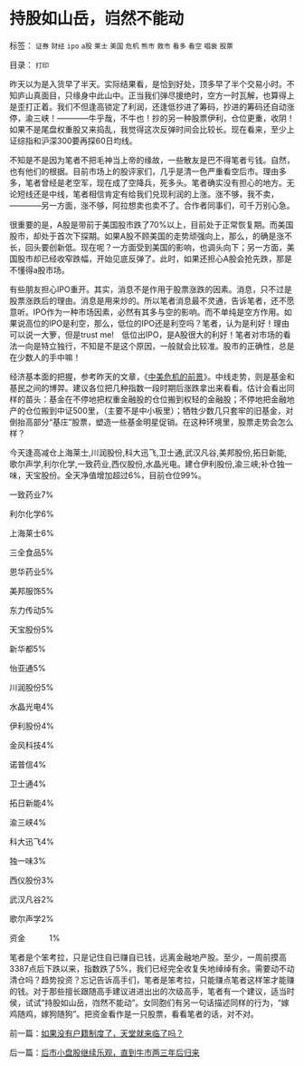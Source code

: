# 持股如山岳，岿然不能动

标签： `证券` `财经` `ipo` `a股` `莱士` `美国` `危机` `熊市` `救市` `看多` `看空` `唱衰` `股票` 

目录： `打印`

昨天以为是入货早了半天。实际结果看，是恰到好处，顶多早了半个交易小时。不知庐山真面目，只缘身中此山中。正当我们弹尽援绝时，空方一时瓦解，也算得上是歪打正着。我们不但逢高锁定了利润，还逢低抄进了筹码，抄进的筹码还自动涨停，渝三峡！————牛乎哉，不牛也！抄的另一种股票伊利，仓位更重，收阴！如果不是尾盘权重股又来捣乱，我觉得这次反弹时间会比较长。现在看来，至少上证综指和沪深300要再探60日均线。



不知是不是因为笔者不把毛神当上帝的缘故，一些散友是巴不得笔者亏钱。自然，也有他们的根据。目前市场上的股评家们，几乎是清一色严重看空后市。理由多多，笔者曾经是老空军，现在成了空降兵，死多头。笔者确实没有担心的地方。无论短线还是中线，笔者相信肯定有给我们兑现利润的上涨。涨不够，我不卖，————另一方面，涨不够，阿拉想卖也卖不了。合作者同事们，可千万别心急。



很重要的是，A股是带前于美国股市跌了70%以上，目前处于正常恢复期。而美国股市，却处于首次下探期。如果A股不顾美国的走势顽强向上，那么，的确是涨不长，回头要创新低。现在呢？一方面受到美国的影响，也调头向下；另一方面，美国股市却已经收窄跌幅，开始见底反弹了。此时，如果还担心A股会抢先跌，那是不懂得a股市场。



有些朋友担心IPO重开。其实，消息不是作用于股票涨跌的因素。消息，只不过是股票涨跌后的理由。消息是用来炒的。所以笔者消息最不灵通，告诉笔者，还不愿意听。IPO作为一种市场因素，必然有其多与空的影响。而不单纯是空方作用。如果说高位的IPO是利空，那么，低位的IPO还是利空吗？笔者，认为是利好！理由可以说一大箩，但是trust
me!　低位出IPO，是A股很大的利好！笔者对市场的看法一向是特立独行，不知是不是这个原因，一般就会比较准。股市的正确性，总是在少数人的手中嘛！



经济基本面的把握，参考昨天的文章，《[中美危机的前景](../../../2009/3/9/中美危机的发展前景.md)》。中线走势，则是基金和基民之间的博羿。建议各位把几种指数一段时期后涨跌拿出来看看。估计会看出同样的苗头：基金在不停地把权重金融股的仓位搬到权轻的金融股；不停地把金融地产的仓位搬到中证500里，（主要不是中小板里）；牺牲少数几只套牢的旧基金，对倒抬高部分“基庄”股票，塑造一些基金明星促销。在这种环境里，股票走势会怎么样？



今天逢高减仓上海莱士,川润股份,科大迅飞,卫士通,武汉凡谷,美邦股份,拓日新能,歌尔声学,利尔化学,一致药业,西仪股份,水晶光电。建仓伊利股份,渝三峡;补仓独一味，天宝股份。全天净值增加超过6%，目前仓位99%。

一致药业7%

利尔化学6%

上海莱士6%

三全食品5%

恩华药业5%

美邦服饰5%

东力传动5%

天宝股份5%

新华都5%

怡亚通5%

川润股份5%

水晶光电4%

伊利股份4%

金风科技4%

诺普信4%

卫士通4%

拓日新能4%

渝三峡4%

科大迅飞4%

独一味3%

西仪股份3%

武汉凡谷2%

歌尔声学2%

资金　　　1%



笔者是个笨考拉，只是记住自已赚自已钱，远离金融地产股。至少，一周前摸高3387点后下跌以来，指数跌了5%，我们已经完全收复失地绰绰有余。需要动不动清仓吗？趋势投资？忘记告诉高手们，笔者是笨考拉，只能赚点笔者这样笨才能赚的钱。对于那些擅长跟随高手建议进进出出的次级高手，笔者有一个建议，适当时侯，试试“持股如山岳，岿然不能动”。女同胞们有另一句话描述同样的行为，“嫁鸡随鸡，嫁狗随狗”。把资金看作是一只股票，看看笔者的话，对不对。

前一篇：[如果没有户籍制度了，天堂就来临了吗？](../../../2009/3/9/如果没有户籍制度了，天堂就来临了吗？.md)

后一篇：[后市小盘股继续乐观，直到牛市两三年后归来](../../../2009/3/11/后市小盘股继续乐观，直到牛市两三年后归来.md)